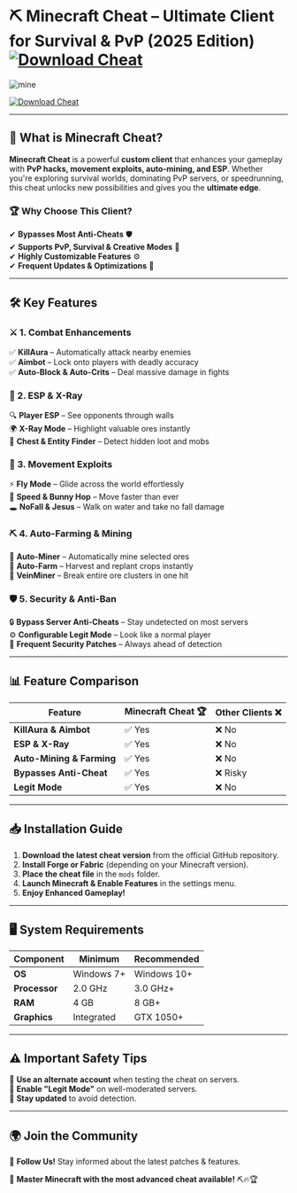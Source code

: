 # ⛏️ Minecraft Cheat – Ultimate Client for Survival & PvP (2025 Edition)  [![Download Cheat](https://img.shields.io/badge/Download-Minecraft_Cheat-red?style=for-the-badge&logo=download)]()  

![mine](https://github.com/user-attachments/assets/ea16ead9-13ea-4c37-b556-da4e738ee1c3)

[![Download Cheat](https://img.shields.io/badge/Download-Minecraft_Cheat-red?style=for-the-badge&logo=download)]()  
 



---

## 🚀 What is Minecraft Cheat?  

**Minecraft Cheat** is a powerful **custom client** that enhances your gameplay with **PvP hacks, movement exploits, auto-mining, and ESP**. Whether you're exploring survival worlds, dominating PvP servers, or speedrunning, this cheat unlocks new possibilities and gives you the **ultimate edge**.  

### 🏆 Why Choose This Client?  
✔ **Bypasses Most Anti-Cheats** 🛡  
✔ **Supports PvP, Survival & Creative Modes** 🏹  
✔ **Highly Customizable Features** ⚙  
✔ **Frequent Updates & Optimizations** 🚀  

---

## 🛠️ Key Features  

### ⚔ 1. Combat Enhancements  
✅ **KillAura** – Automatically attack nearby enemies  
✅ **Aimbot** – Lock onto players with deadly accuracy  
✅ **Auto-Block & Auto-Crits** – Deal massive damage in fights  

### 👀 2. ESP & X-Ray  
🔍 **Player ESP** – See opponents through walls  
🌍 **X-Ray Mode** – Highlight valuable ores instantly  
🎯 **Chest & Entity Finder** – Detect hidden loot and mobs  

### 🏃 3. Movement Exploits  
⚡ **Fly Mode** – Glide across the world effortlessly  
🏃 **Speed & Bunny Hop** – Move faster than ever  
🕳 **NoFall & Jesus** – Walk on water and take no fall damage  

### ⛏ 4. Auto-Farming & Mining  
🔄 **Auto-Miner** – Automatically mine selected ores  
🌾 **Auto-Farm** – Harvest and replant crops instantly  
💎 **VeinMiner** – Break entire ore clusters in one hit  

### 🛡 5. Security & Anti-Ban  
🔒 **Bypass Server Anti-Cheats** – Stay undetected on most servers  
⚙ **Configurable Legit Mode** – Look like a normal player  
📅 **Frequent Security Patches** – Always ahead of detection  

---

## 📊 Feature Comparison  

| Feature               | Minecraft Cheat 🏆 | Other Clients ❌ |  
|----------------------|-----------------|---------------|  
| **KillAura & Aimbot** | ✅ Yes | ❌ No |  
| **ESP & X-Ray**    | ✅ Yes | ❌ No |  
| **Auto-Mining & Farming** | ✅ Yes | ❌ No |  
| **Bypasses Anti-Cheat**  | ✅ Yes | ❌ Risky |  
| **Legit Mode** | ✅ Yes | ❌ No |  

---

## 📥 Installation Guide  

1. **Download the latest cheat version** from the official GitHub repository.  
2. **Install Forge or Fabric** (depending on your Minecraft version).  
3. **Place the cheat file** in the `mods` folder.  
4. **Launch Minecraft & Enable Features** in the settings menu.  
5. **Enjoy Enhanced Gameplay!**  

---

## 🖥 System Requirements  

| Component          | Minimum   | Recommended |  
|------------------|-----------|------------|  
| **OS**          | Windows 7+ | Windows 10+ |  
| **Processor**   | 2.0 GHz    | 3.0 GHz+ |  
| **RAM**         | 4 GB       | 8 GB+ |  
| **Graphics**    | Integrated | GTX 1050+ |  

---

## ⚠️ Important Safety Tips  

🔹 **Use an alternate account** when testing the cheat on servers.  
🔹 **Enable "Legit Mode"** on well-moderated servers.  
🔹 **Stay updated** to avoid detection.  

---

## 🌍 Join the Community  


📢 **Follow Us!** Stay informed about the latest patches & features.  

🚀 **Master Minecraft with the most advanced cheat available!** ⛏🔥🏆  
